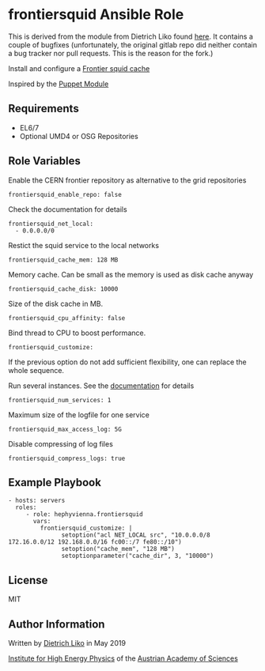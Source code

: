 # frontiersquid Ansible Role

This is derived from the module from Dietrich Liko found [here](https://gitlab.cern.ch/hephyvienna/ansible/role/frontiersquid). It contains a couple of bugfixes (unfortunately, the original gitlab repo did neither contain a bug tracker nor pull requests. This is the reason for the fork.)

Install and configure a [Frontier squid cache](https://twiki.cern.ch/twiki/bin/view/Frontier/InstallSquid)

Inspired by the [Puppet Module](https://github.com/desalvo/puppet-frontier)

## Requirements

*   EL6/7
*   Optional UMD4 or OSG Repositories

## Role Variables

Enable the CERN frontier repository as alternative to the grid repositories

    frontiersquid_enable_repo: false

Check the documentation for details

    frontiersquid_net_local:
      - 0.0.0.0/0

Restict the squid service to the local networks

    frontiersquid_cache_mem: 128 MB

Memory cache. Can be small as the memory is used as disk cache anyway

    frontiersquid_cache_disk: 10000

Size of the disk cache in MB.

    frontiersquid_cpu_affinity: false

Bind thread to CPU to boost performance.

    frontiersquid_customize:

If the previous option do not add sufficient flexibility, one can replace
the whole sequence.

Run several instances. See the [documentation](https://twiki.cern.ch/twiki/bin/view/Frontier/InstallSquid#Running_multiple_services) for details

    frontiersquid_num_services: 1

Maximum size of the logfile for one service

    frontiersquid_max_access_log: 5G

Disable compressing of log files

    frontiersquid_compress_logs: true

## Example Playbook

    - hosts: servers
      roles:
         - role: hephyvienna.frontiersquid
           vars:
             frontiersquid_customize: |
                   setoption("acl NET_LOCAL src", "10.0.0.0/8 172.16.0.0/12 192.168.0.0/16 fc00::/7 fe80::/10")
                   setoption("cache_mem", "128 MB")
                   setoptionparameter("cache_dir", 3, "10000")
## License

MIT

## Author Information

Written by [Dietrich Liko](http://hephy.at/dliko) in May 2019

[Institute for High Energy Physics](http://www.hephy.at) of the
[Austrian Academy of Sciences](http://www.oeaw.ac.at)
